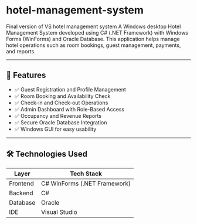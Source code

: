 # hotel-management-system
Final version of VS hotel management system
A Windows desktop Hotel Management System developed using C# (.NET Framework) with Windows Forms (WinForms) and Oracle Database.
This application helps manage hotel operations such as room bookings, guest management, payments, and reports.

---

## 📌 Features

- ✅ Guest Registration and Profile Management  
- ✅ Room Booking and Availability Check  
- ✅ Check-in and Check-out Operations  
- ✅ Admin Dashboard with Role-Based Access  
- ✅ Occupancy and Revenue Reports  
- ✅ Secure Oracle Database Integration  
- ✅ Windows GUI for easy usability  

---

## 🛠 Technologies Used

| Layer       | Tech Stack                     |
|-------------|--------------------------------|
| Frontend    | C# WinForms (.NET Framework)   |
| Backend     | C#                             |
| Database    | Oracle                         |
| IDE         | Visual Studio                  |


